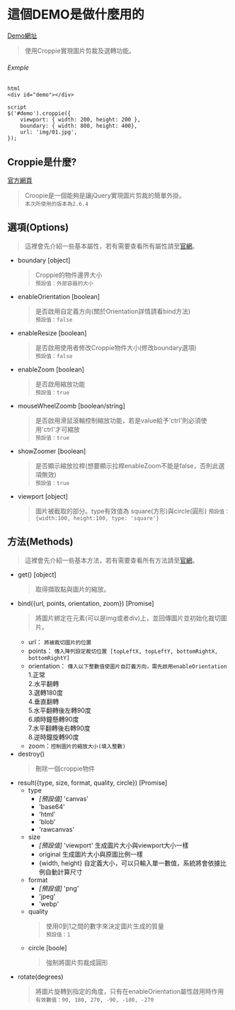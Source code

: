# 這個DEMO是做什麼用的
[Demo網址](https://racedstar.github.io/Croopie-Demo/index.html)
>使用Croppie實現圖片剪裁及選轉功能。
###### Exmple
```
html
<div id="demo"></div>

script
$('#demo').croppie({  
    viewport: { width: 200, height: 200 },  
    boundary: { width: 800, height: 400},  
    url: 'img/01.jpg',  
});
```

## Croppie是什麼?
[官方網頁](https://foliotek.github.io/Croppie/)
>Croopie是一個能夠是讓jQuery實現圖片剪裁的簡單外掛。  
> `本次所使用的版本為2.6.4`

## 選項(Options)
>這裡會先介紹一些基本屬性，若有需要查看所有屬性請至[官網](https://foliotek.github.io/Croppie/)。

* boundary [object]
  > Croppie的物件邊界大小  
  >`預設值：外部容器的大小`
* enableOrientation [boolean]
  > 是否啟用自定義方向(關於Orientation詳情請看bind方法)  
  >`預設值：false`
* enableResize [boolean]
  > 是否啟用使用者修改Croppie物件大小(修改boundary選項)  
  >`預設值：false`
* enableZoom [boolean]
  > 是否啟用縮放功能  
  >`預設值：true`
* mouseWheelZoomb [boolean/string]
  > 是否啟用滑鼠滾輪控制縮放功能，若是value給予'ctrl'則必須使用'ctrl'才可縮放  
  >`預設值：true`
* showZoomer [boolean]
  > 是否顯示縮放拉桿(想要顯示拉桿enableZoom不能是false，否則此選項無效)  
  >`預設值：true`
* viewport [object]
  > 圖片被截取的部分。type有效值為 square(方形)與circle(圓形)
  >`預設值：{width:100, height:100, type: 'square'}`

## 方法(Methods)
>這裡會先介紹一些基本方法，若有需要查看所有方法請至[官網](https://foliotek.github.io/Croppie/)。
* get() [object]
  > 取得擷取點與圖片的縮放。
* bind({url, points, orientation, zoom}) [Promise]
  >將圖片綁定在元素(可以是img或者div)上，並回傳圖片並初始化裁切圖片。
  * url： `將被裁切圖片的位置`
  * points： `傳入陣列設定裁切位置 [topLeftX, topLeftY, bottomRightX, bottomRightY]`
  * orientation： `傳入以下整數值使圖片自訂義方向，需先啟用enableOrientation`  
    1.正常  
    2.水平翻轉  
    3.選轉180度  
    4.垂直翻轉  
    5.水平翻轉後左轉90度  
    6.順時鐘懸轉90度  
    7.水平翻轉後右轉90度  
    8.逆時鐘旋轉90度  
  * zoom：`控制圖片的縮放大小(填入整數)`
* destroy()
  > 刪除一個croppie物件
* result({type, size, format, quality, circle}) [Promise]
  * type
    * *[預設值]* 'canvas'
    * 'base64'
    * 'html'
    * 'blob'
    * 'rawcanvas'
  * size
    * *[預設值]* 'viewport' 生成圖片大小與viewport大小一樣
    * original 生成圖片大小與原圖比例一樣
    * {width, height} 自定義大小，可以只輸入單一數值，系統將會依據比例自動計算尺寸
  * format
    * *[預設值]* 'png'
    * 'jpeg'
    * 'webp'
  * quality
    > 使用0到1之間的數字來決定圖片生成的質量  
    > `預設值：1`
  * circle [boole]
    > 強制將圖片剪裁成圓形
* rotate(degrees)
  > 將圖片旋轉到指定的角度，只有在enableOrientation屬性啟用時作用  
  > `有效數值：90, 180, 270, -90, -180, -270`
